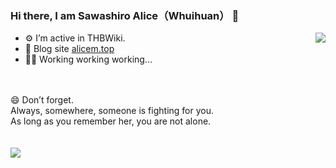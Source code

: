 ### Hi there, I am Sawashiro Alice（Whuihuan） 👋

<img align="right" src="https://visitor-badge.glitch.me/badge?page_id=Whuihuan" />

- ⚙️ I’m active in THBWiki.
- 👋 Blog site [alicem.top](https://www.alicem.top/)
- 👴🏻 Working working working...

<br/>
<br/>
 😄 Don’t forget.<br>
Always, somewhere, someone is fighting for you.<br/>
As long as you remember her, you are not alone.<br/><br/>

 <br/>
 <a href="https://github.com/anuraghazra/github-readme-stats" title="Whuihuan's Github Stars">
  <img align="center" src="https://github-readme-stats.vercel.app/api?username=Whuihuan&count_private=true&hide=issues&line_height=24&hide_title=true" />
 </a>
